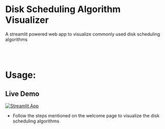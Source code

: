 # Disk Scheduling Algorithm Visualizer
A streamlit powered web app to visualize commonly used disk scheduling algorithms

<br>

<br>

# Usage:

## Live Demo

[![Streamlit App](https://static.streamlit.io/badges/streamlit_badge_black_white.svg)]()

- Follow the steps mentioned on the welcome page to visualize the disk scheduling algorithms
